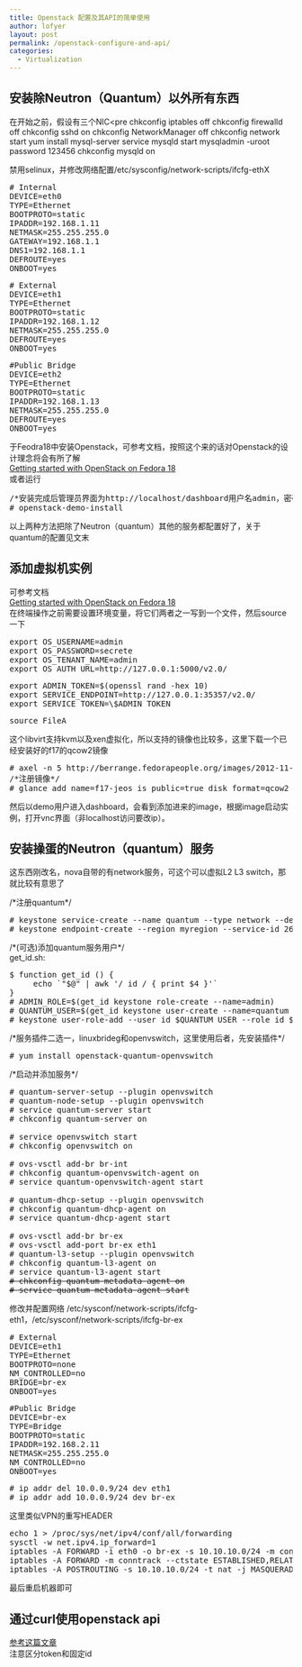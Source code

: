 ```yaml
---
title: Openstack 配置及其API的简单使用
author: lofyer
layout: post
permalink: /openstack-configure-and-api/
categories:
  - Virtualization
---
```

## 安装除Neutron（Quantum）以外所有东西

在开始之前，假设有三个NIC<pre chkconfig iptables off chkconfig firewalld off chkconfig sshd on chkconfig NetworkManager off chkconfig network start yum install mysql-server service mysqld start mysqladmin -uroot password 123456 chkconfig mysqld on </pre> 

禁用selinux，并修改网络配置/etc/sysconfig/network-scripts/ifcfg-ethX

<pre># Internal
DEVICE=eth0
TYPE=Ethernet
BOOTPROTO=static
IPADDR=192.168.1.11
NETMASK=255.255.255.0
GATEWAY=192.168.1.1
DNS1=192.168.1.1
DEFROUTE=yes
ONBOOT=yes
</pre>

<pre># External
DEVICE=eth1
TYPE=Ethernet
BOOTPROTO=static
IPADDR=192.168.1.12
NETMASK=255.255.255.0
DEFROUTE=yes
ONBOOT=yes
</pre>

<pre>#Public Bridge
DEVICE=eth2
TYPE=Ethernet
BOOTPROTO=static
IPADDR=192.168.1.13
NETMASK=255.255.255.0
DEFROUTE=yes
ONBOOT=yes
</pre>

于Feodra18中安装Openstack，可参考文档，按照这个来的话对Openstack的设计理念将会有所了解  
<a href="https://fedoraproject.org/wiki/Getting_started_with_OpenStack_on_Fedora_18" title="Getting started with OpenStack on Fedora 18" target="_blank">Getting started with OpenStack on Fedora 18</a>  
或者运行

<pre>/*安装完成后管理员界面为http://localhost/dashboard用户名admin，密码secrete*/
# openstack-demo-install
</pre>

以上两种方法把除了Neutron（quantum）其他的服务都配置好了，关于quantum的配置见文末

## 添加虚拟机实例

可参考文档  
<a href="https://fedoraproject.org/wiki/Getting_started_with_OpenStack_on_Fedora_18" title="Getting started with OpenStack on Fedora 18" target="_blank">Getting started with OpenStack on Fedora 18</a>  
在终端操作之前需要设置环境变量，将它们两者之一写到一个文件，然后source一下

<pre>export OS_USERNAME=admin
export OS_PASSWORD=secrete
export OS_TENANT_NAME=admin
export OS_AUTH_URL=http://127.0.0.1:5000/v2.0/
</pre>

<pre>export ADMIN_TOKEN=$(openssl rand -hex 10)
export SERVICE_ENDPOINT=http://127.0.0.1:35357/v2.0/
export SERVICE_TOKEN=\$ADMIN_TOKEN
</pre>

<pre>source FileA
</pre>

这个libvirt支持kvm以及xen虚拟化，所以支持的镜像也比较多，这里下载一个已经安装好的f17的qcow2镜像

<pre># axel -n 5 http://berrange.fedorapeople.org/images/2012-11-15/f17-x86_64-openstack-sda.qcow2
/*注册镜像*/
# glance add name=f17-jeos is_public=true disk_format=qcow2 container_format=bare &lt; f17-x86_64-openstack-sda.qcow2
</pre>

然后以demo用户进入dashboard，会看到添加进来的image，根据image启动实例，打开vnc界面（非localhost访问要改ip）。

## 安装操蛋的Neutron（quantum）服务

这东西刚改名，nova自带的有network服务，可这个可以虚拟L2 L3 switch，那就比较有意思了

/\*注册quantum\*/

<pre># keystone service-create --name quantum --type network --description 'OpenStack Networking Service'
# keystone endpoint-create --region myregion --service-id 26a55b340e254ad5bb78c0b14391e153 --publicurl "http://192.168.1.11:9696/" --adminurl "http://192.168.1.11:9696/" --internalurl "http://192.168.1.11:9696/"
</pre>

/\*(可选)添加quantum服务用户\*/  
get_id.sh:

<pre>$ function get_id () {
     echo `"$@" | awk '/ id / { print $4 }'`
}
# ADMIN_ROLE=$(get_id keystone role-create --name=admin)
# QUANTUM_USER=$(get_id keystone user-create --name=quantum --pass="servicepass" --email=demo@example.com --tenant-id service)
# keystone user-role-add --user_id $QUANTUM_USER --role_id $ADMIN_ROLE --tenant_id service
</pre>

/\*服务插件二选一，linuxbrideg和openvswitch，这里使用后者，先安装插件\*/

<pre># yum install openstack-quantum-openvswitch
</pre>

/\*启动并添加服务\*/

<pre># quantum-server-setup --plugin openvswitch
# quantum-node-setup --plugin openvswitch
# service quantum-server start
# chkconfig quantum-server on

# service openvswitch start
# chkconfig openvswitch on

# ovs-vsctl add-br br-int
# chkconfig quantum-openvswitch-agent on
# service quantum-openvswitch-agent start

# quantum-dhcp-setup --plugin openvswitch
# chkconfig quantum-dhcp-agent on
# service quantum-dhcp-agent start

# ovs-vsctl add-br br-ex
# ovs-vsctl add-port br-ex eth1
# quantum-l3-setup --plugin openvswitch
# chkconfig quantum-l3-agent on
# service quantum-l3-agent start
<del datetime="2013-07-18T07:31:22+00:00"># chkconfig quantum-metadata-agent on
# service quantum-metadata-agent start</del>
</pre>

修改并配置网络 /etc/sysconf/network-scripts/ifcfg-eth1，/etc/sysconf/network-scripts/ifcfg-br-ex

<pre># External
DEVICE=eth1
TYPE=Ethernet
BOOTPROTO=none
NM_CONTROLLED=no
BRIDGE=br-ex
ONBOOT=yes
</pre>

<pre>#Public Bridge
DEVICE=br-ex
TYPE=Bridge
BOOTPROTO=static
IPADDR=192.168.2.11
NETMASK=255.255.255.0
NM_CONTROLLED=no
ONBOOT=yes
</pre>

<pre># ip addr del 10.0.0.9/24 dev eth1
# ip addr add 10.0.0.9/24 dev br-ex
</pre>

这里类似VPN的重写HEADER

<pre>echo 1 > /proc/sys/net/ipv4/conf/all/forwarding
sysctl -w net.ipv4.ip_forward=1 
iptables -A FORWARD -i eth0 -o br-ex -s 10.10.10.0/24 -m conntrack --ctstate NEW -j ACCEPT
iptables -A FORWARD -m conntrack --ctstate ESTABLISHED,RELATED -j ACCEPT
iptables -A POSTROUTING -s 10.10.10.0/24 -t nat -j MASQUERADE
</pre>

最后重启机器即可

## 通过curl使用openstack api

<a href="http://catn.com/2013/04/23/create-an-openstack-instance-with-just-curl/" title="http://catn.com/2013/04/23/create-an-openstack-instance-with-just-curl/" target="_blank">参考这篇文章</a>  
注意区分token和固定id